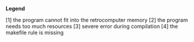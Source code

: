 
</div>

**Legend**
 
[1] the program cannot fit into the retrocomputer memory
[2] the program needs too much resources
[3] severe error during compilation
[4] the makefile rule is missing
